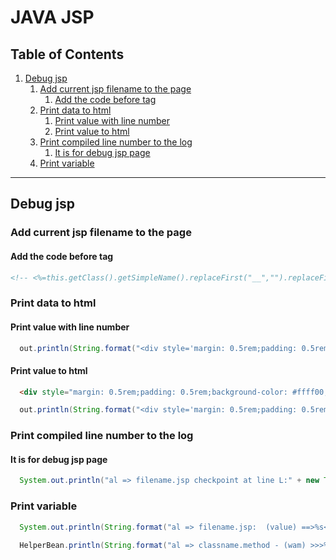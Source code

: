 # JAVA JSP
## Table of Contents
  1. [Debug jsp](#Debug-jsp)
      1. [Add current jsp filename to the page](#Add-current-jsp-filename-to-the-page)
          1. [Add the code before <html> tag](#Add-the-code-before-<html>-tag)
      1. [Print data to html](#Print-data-to-html)
          1. [Print value with line number](#Print-value-with-line-number)
          1. [Print value to html](#Print-value-to-html)
      1. [Print compiled line number to the log](#Print-compiled-line-number-to-the-log)
          1. [It is for debug jsp page](#It-is-for-debug-jsp-page)
      1. [Print variable](#Print-variable)

***

## Debug jsp

### Add current jsp filename to the page
#### Add the code before <html> tag
```html
<!-- <%=this.getClass().getSimpleName().replaceFirst("__","").replaceFirst("_jsp","")%> -->
```

### Print data to html
#### Print value with line number
```java
  out.println(String.format("<div style='margin: 0.5rem;padding: 0.5rem;background-color: #ffff00;color: black;font-size: x-large;'>Line number: %s</div>", new Throwable().getStackTrace()[0].getLineNumber()));
```
#### Print value to html
```html
  <div style="margin: 0.5rem;padding: 0.5rem;background-color: #ffff00;color: black;font-size: x-large;"><pre><%= "jspValue: " + uniEmailInfo %></pre></div>
```
```java
  out.println(String.format("<div style='margin: 0.5rem;padding: 0.5rem;background-color: #ffff00;color: black;font-size: x-large;'>jspValue: %s</div>", value));
```

### Print compiled line number to the log
#### It is for debug jsp page
```java
  System.out.println("al => filename.jsp checkpoint at line L:" + new Throwable().getStackTrace()[0].getLineNumber());
```

### Print variable
```java
  System.out.println(String.format("al => filename.jsp:  (value) ==>%s<==", value));

  HelperBean.println(String.format("al => classname.method - (wam) >>>%s<<<", wam));
```
